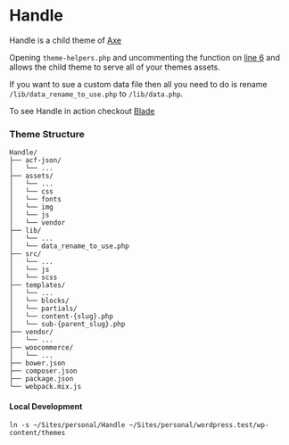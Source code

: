 # Handle

Handle is a child theme of [Axe](https://github.com/adampatterson/Axe)

Opening `theme-helpers.php` and uncommenting the function
on [line 6](https://github.com/adampatterson/Handle/blob/master/lib/theme-helpers.php#L6) and allows the child theme to
serve all of your themes assets.

If you want to sue a custom data file then all you need to do is rename `/lib/data_rename_to_use.php`
to `/lib/data.php`.

To see Handle in action checkout [Blade](https://github.com/adampatterson/Blade)

### Theme Structure

    Handle/
    ├── acf-json/
    │   └── ...
    ├── assets/
    │   └── ...
    │   └── css
    │   └── fonts
    │   └── img
    │   └── js
    │   └── vendor
    ├── lib/
    │   └── ...
    │   └── data_rename_to_use.php
    ├── src/
    │   └── ...
    │   └── js
    │   └── scss
    ├── templates/
    │   └── ...    
    │   └── blocks/
    │   └── partials/   
    │   └── content-{slug}.php
    │   └── sub-{parent_slug}.php
    ├── vendor/
    │   └── ...    
    ├── woocommerce/
    │   └── ...
    ├── bower.json
    ├── composer.json
    ├── package.json
    └── webpack.mix.js

#### Local Development

```
ln -s ~/Sites/personal/Handle ~/Sites/personal/wordpress.test/wp-content/themes
```

